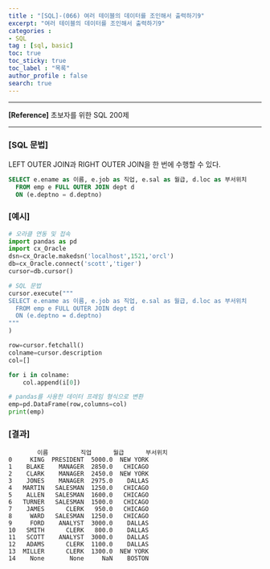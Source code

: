 ```yaml
---
title : "[SQL]-(066) 여러 테이블의 데이터를 조인해서 출력하기9"
excerpt: "여러 테이블의 데이터를 조인해서 출력하기9"
categories :
- SQL
tag : [sql, basic]
toc: true
toc_sticky: true
toc_label : "목록"
author_profile : false
search: true
---
```


---
**[Reference]** 초보자를 위한 SQL 200제

---

### [SQL 문법]
LEFT OUTER JOIN과 RIGHT OUTER JOIN을 한 번에 수행할 수 있다.

```sql
SELECT e.ename as 이름, e.job as 직업, e.sal as 월급, d.loc as 부서위치
  FROM emp e FULL OUTER JOIN dept d
  ON (e.deptno = d.deptno)
```
### [예시]
```python
# 오라클 연동 및 접속
import pandas as pd
import cx_Oracle
dsn=cx_Oracle.makedsn('localhost',1521,'orcl')
db=cx_Oracle.connect('scott','tiger')
cursor=db.cursor()

# SQL 문법
cursor.execute("""
SELECT e.ename as 이름, e.job as 직업, e.sal as 월급, d.loc as 부서위치
  FROM emp e FULL OUTER JOIN dept d
  ON (e.deptno = d.deptno)
"""
)

row=cursor.fetchall()
colname=cursor.description
col=[]

for i in colname:
    col.append(i[0])

# pandas를 사용한 데이터 프레임 형식으로 변환
emp=pd.DataFrame(row,columns=col)
print(emp)
```
### [결과]
            이름         직업      월급      부서위치
    0     KING  PRESIDENT  5000.0  NEW YORK
    1    BLAKE    MANAGER  2850.0   CHICAGO
    2    CLARK    MANAGER  2450.0  NEW YORK
    3    JONES    MANAGER  2975.0    DALLAS
    4   MARTIN   SALESMAN  1250.0   CHICAGO
    5    ALLEN   SALESMAN  1600.0   CHICAGO
    6   TURNER   SALESMAN  1500.0   CHICAGO
    7    JAMES      CLERK   950.0   CHICAGO
    8     WARD   SALESMAN  1250.0   CHICAGO
    9     FORD    ANALYST  3000.0    DALLAS
    10   SMITH      CLERK   800.0    DALLAS
    11   SCOTT    ANALYST  3000.0    DALLAS
    12   ADAMS      CLERK  1100.0    DALLAS
    13  MILLER      CLERK  1300.0  NEW YORK
    14    None       None     NaN    BOSTON
    
